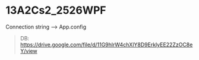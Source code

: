 # 13A2Cs2_2526WPF

Connection string --> App.config

> DB: https://drive.google.com/file/d/11G9hlrW4chXlY8D9ErklyEE22ZzOC8eY/view
